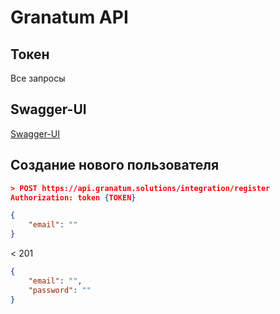 # Granatum API

## Токен
Все запросы

## Swagger-UI
[Swagger-UI](/swagger)

## Создание нового пользователя
```json
> POST https://api.granatum.solutions/integration/register  
Authorization: token {TOKEN}

{
	"email": ""
}
```
< 201
```json
{
	"email": "",
	"password": ""
}
```